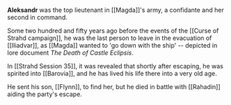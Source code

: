 **Aleksandr** was the top lieutenant in [[Magda]]'s army, a confidante and her second in command. 

Some two hundred and fifty years ago before the events of the [[Curse of Strahd campaign]], he was the last person to leave in the evacuation of [[Iliadvar]], as [[Magda]] wanted to 'go down with the ship' -- depicted in lore document *The Death of Castle Eclipsis*.

In [[Strahd Session 35]], it was revealed that shortly after escaping, he was spirited into [[Barovia]], and he has lived his life there into a very old age. 

He sent his son, [[Flynn]], to find her, but he died in battle with [[Rahadin]] aiding the party's escape.